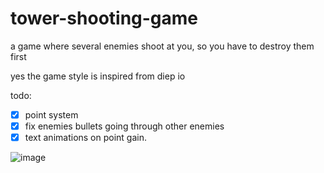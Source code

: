 # tower-shooting-game
a game where several enemies shoot at you, so you have to destroy them first

yes the game style is inspired from diep io

todo:
- [x] point system
- [x] fix enemies bullets going through other enemies
- [x] text animations on point gain.

![image](https://media.discordapp.net/attachments/920372443544162365/999305101653049474/unknown.png?width=929&height=936)

